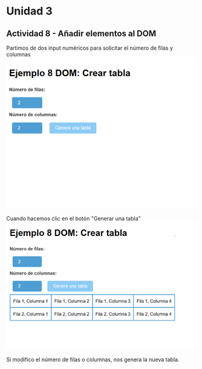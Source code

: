 # Unidad 3
## Actividad 8 - Añadir elementos al DOM
Partimos de dos input numéricos para solicitar el número de filas y columnas
![alt text](image.png)

Cuando hacemos clic en el botón "Generar una tabla"
![alt text](image-1.png)

Si modifico el número de filas o columnas, nos genera la nueva tabla.
